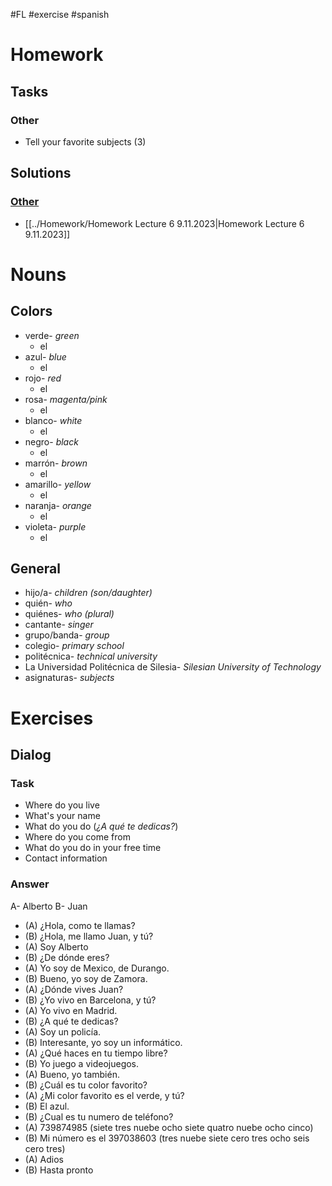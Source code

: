#FL #exercise #spanish 

# Homework
## Tasks
### Other
- Tell your favorite subjects (3)

## Solutions
### [Other](#Homework#Tasks#Other)
- [[../Homework/Homework Lecture 6 9.11.2023|Homework Lecture 6 9.11.2023]]

# Nouns
## Colors
- verde- *green*
	- el
- azul- *blue*
	- el
- rojo- *red*
	- el
- rosa- *magenta/pink*
	- el
- blanco- *white*
	- el
- negro- *black*
	- el
- marrón- *brown*
	- el
- amarillo- *yellow*
	- el
- naranja- *orange*
	- el
- violeta- *purple*
	- el

## General
- hijo/a- *children (son/daughter)*
- quién- *who*
- quiénes- *who (plural)*
- cantante- *singer*
- grupo/banda- *group*
- colegio- *primary school*
- politécnica- *technical university*
- La Universidad Politécnica de Silesia- *Silesian University of Technology*
- asignaturas- *subjects*

# Exercises
## Dialog
### Task
- Where do you live
- What's your name
- What do you do (*¿A qué te dedicas?*)
- Where do you come from
- What do you do in your free time
- Contact information

### Answer
A- Alberto
B- Juan
- (A) ¿Hola, como te llamas?
- (B) ¿Hola, me llamo Juan, y tú?
- (A) Soy Alberto
- (B) ¿De dónde eres?
- (A) Yo soy de Mexico, de Durango.
- (B) Bueno, yo soy de Zamora.
- (A) ¿Dónde vives Juan?
- (B) ¿Yo vivo en Barcelona, y tú?
- (A) Yo vivo en Madrid.
- (B) ¿A qué te dedicas?
- (A) Soy un policía.
- (B) Interesante, yo soy un informático.
- (A) ¿Qué haces en tu tiempo libre?
- (B) Yo juego a videojuegos.
- (A) Bueno, yo también.
- (B) ¿Cuál es tu color favorito?
- (A) ¿Mi color favorito es el verde, y tú?
- (B) El azul.
- (B) ¿Cual es tu numero de teléfono?
- (A) 739874985 (siete tres nuebe ocho siete quatro nuebe ocho cinco)
- (B) Mi número es el 397038603 (tres nuebe siete cero tres ocho seis cero tres)
- (A) Adios
- (B) Hasta pronto
